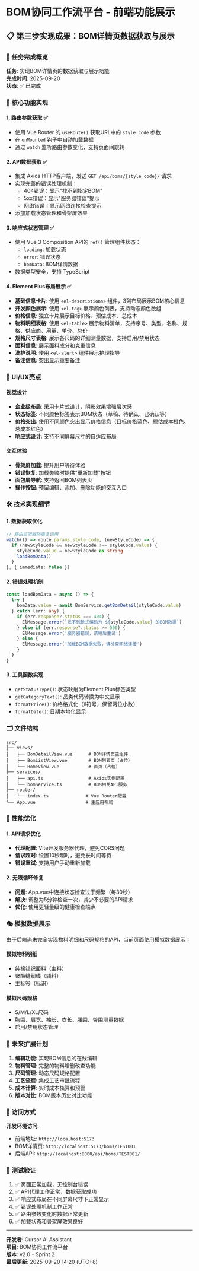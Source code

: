 # BOM协同工作流平台 - 前端功能展示

## 📋 第三步实现成果：BOM详情页数据获取与展示

### 🎯 任务完成概览

**任务**: 实现BOM详情页的数据获取与展示功能  
**完成时间**: 2025-09-20  
**状态**: ✅ 已完成

### 🚀 核心功能实现

#### 1. 路由参数获取 ✅
- 使用 Vue Router 的 `useRoute()` 获取URL中的 `style_code` 参数
- 在 `onMounted` 钩子中自动加载数据
- 通过 `watch` 监听路由参数变化，支持页面间跳转

#### 2. API数据获取 ✅
- 集成 Axios HTTP客户端，发送 `GET /api/boms/{style_code}/` 请求
- 实现完善的错误处理机制：
  - 404错误：显示"找不到指定BOM"
  - 5xx错误：显示"服务器错误"提示
  - 网络错误：显示网络连接检查提示
- 添加加载状态管理和骨架屏效果

#### 3. 响应式状态管理 ✅
- 使用 Vue 3 Composition API的 `ref()` 管理组件状态：
  - `loading`: 加载状态
  - `error`: 错误状态  
  - `bomData`: BOM详情数据
- 数据类型安全，支持 TypeScript

#### 4. Element Plus布局展示 ✅
- **基础信息卡片**: 使用 `<el-descriptions>` 组件，3列布局展示BOM核心信息
- **开发颜色展示**: 使用 `<el-tag>` 展示颜色列表，支持动态颜色数组
- **价格信息**: 独立卡片展示目标价格、预估成本、总成本
- **物料明细表格**: 使用 `<el-table>` 展示物料清单，支持序号、类型、名称、规格、供应商、用量、单价、总价
- **规格尺寸表格**: 展示各尺码的详细测量数据，支持启用/禁用状态
- **面料信息**: 展示面料成分和克重信息
- **洗护说明**: 使用 `<el-alert>` 组件展示护理指导
- **备注信息**: 突出显示重要备注

### 🎨 UI/UX亮点

#### 视觉设计
- **企业级布局**: 采用卡片式设计，阴影效果增强层次感
- **状态标签**: 不同颜色标签表示BOM状态（草稿、待确认、已确认等）
- **价格突出**: 使用不同颜色突出显示价格信息（目标价格蓝色、预估成本橙色、总成本红色）
- **响应式设计**: 支持不同屏幕尺寸的自适应布局

#### 交互体验
- **骨架屏加载**: 提升用户等待体验
- **错误恢复**: 加载失败时提供"重新加载"按钮
- **面包屑导航**: 支持返回BOM列表页
- **操作按钮**: 预留编辑、添加、删除功能的交互入口

### 🛠 技术实现细节

#### 1. 数据获取优化
```typescript
// 路由监听器防重复调用
watch(() => route.params.style_code, (newStyleCode) => {
  if (newStyleCode && newStyleCode !== styleCode.value) {
    styleCode.value = newStyleCode as string
    loadBomData()
  }
}, { immediate: false })
```

#### 2. 错误处理机制
```typescript
const loadBomData = async () => {
  try {
    bomData.value = await BomService.getBomDetail(styleCode.value)
  } catch (err: any) {
    if (err.response?.status === 404) {
      ElMessage.error(`找不到款式编码为 ${styleCode.value} 的BOM数据`)
    } else if (err.response?.status >= 500) {
      ElMessage.error('服务器错误，请稍后重试')
    } else {
      ElMessage.error('加载BOM数据失败，请检查网络连接')
    }
  }
}
```

#### 3. 工具函数实现
- `getStatusType()`: 状态映射为Element Plus标签类型
- `getCategoryText()`: 品类代码转换为中文显示
- `formatPrice()`: 价格格式化（¥符号，保留两位小数）
- `formatDate()`: 日期本地化显示

### 🗂 文件结构

```
src/
├── views/
│   ├── BomDetailView.vue      # BOM详情页主组件
│   ├── BomListView.vue        # BOM列表页（占位）
│   └── HomeView.vue           # 首页（占位）
├── services/
│   ├── api.ts                 # Axios实例配置
│   └── bomService.ts          # BOM相关API服务
├── router/
│   └── index.ts              # Vue Router配置
└── App.vue                   # 主应用布局
```

### 🔧 性能优化

#### 1. API请求优化
- **代理配置**: Vite开发服务器代理，避免CORS问题
- **请求超时**: 设置10秒超时，避免长时间等待
- **错误重试**: 支持用户手动重新加载

#### 2. 无限循环修复
- **问题**: App.vue中连接状态检查过于频繁（每30秒）
- **解决**: 调整为5分钟检查一次，减少不必要的API请求
- **优化**: 使用更轻量级的健康检查端点

### 🎭 模拟数据展示

由于后端尚未完全实现物料明细和尺码规格的API，当前页面使用模拟数据展示：

#### 模拟物料明细
- 纯棉针织面料（主料）
- 聚酯缝纫线（辅料）
- 主标签（标识）

#### 模拟尺码规格
- S/M/L/XL尺码
- 胸围、肩宽、袖长、衣长、腰围、臀围测量数据
- 启用/禁用状态管理

### 🔮 未来扩展计划

1. **编辑功能**: 实现BOM信息的在线编辑
2. **物料管理**: 完整的物料增删改查功能
3. **尺码管理**: 动态尺码规格配置
4. **工艺流程**: 集成工艺审批流程
5. **成本计算**: 实时成本核算和预警
6. **版本对比**: BOM版本历史对比功能

### 🔗 访问方式

**开发环境访问**:
- 前端地址: `http://localhost:5173`
- BOM详情页: `http://localhost:5173/boms/TEST001`
- 后端API: `http://localhost:8000/api/boms/TEST001/`

### 📝 测试验证

1. ✅ 页面正常加载，无控制台错误
2. ✅ API代理工作正常，数据获取成功
3. ✅ 响应式布局在不同屏幕尺寸下正常显示
4. ✅ 错误处理机制工作正常
5. ✅ 路由参数变化时数据正常更新
6. ✅ 加载状态和骨架屏效果良好

---

**开发者**: Cursor AI Assistant  
**项目**: BOM协同工作流平台  
**版本**: v2.0 - Sprint 2  
**最后更新**: 2025-09-20 14:20 (UTC+8)
